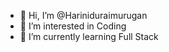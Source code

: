 - 👋 Hi, I’m @Hariniduraimurugan
- 👀 I’m interested in Coding
- 🌱 I’m currently learning Full Stack


<!---
Hariniduraimurugan/Hariniduraimurugan is a ✨ special ✨ repository because its `README.md` (this file) appears on your GitHub profile.
You can click the Preview link to take a look at your changes.
--->
